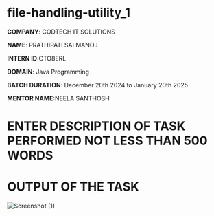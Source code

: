 # file-handling-utility_1

**COMPANY**: CODTECH IT SOLUTIONS

**NAME**: PRATHIPATI SAI MANOJ

**INTERN ID**:CTO8ERL

**DOMAIN**: Java Programming

**BATCH DURATION**: December 20th 2024 to January 20th 2025

**MENTOR NAME**:NEELA SANTHOSH

# ENTER DESCRIPTION OF TASK PERFORMED NOT LESS THAN 500 WORDS


# OUTPUT OF THE TASK
![Screenshot (1)](https://github.com/user-attachments/assets/dd74e00e-847f-4e59-ae56-d2f7dc1cdaaf)

